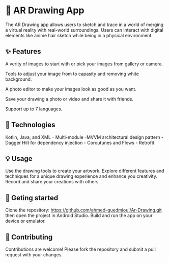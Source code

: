 # 🎨 AR Drawing App

The AR Drawing app allows users to sketch and trace in a world of merging a virtual reality with real-world surroundings. Users can interact with digital elements like anime hair sketch while being in a physical environment.


## ✨ Features

A verity of images to start with or pick your images from gallery or camera.

Tools to adjust your image from to capasity and removing white background.

A photo editor to make your images look as good as you want.

Save your drawing a photo or video and share it with friends.

Support up to 7 languages.

## 🚀 Technologies

Kotlin, Java, and XML - Multi-module -MVVM architectural design pattern - Dagger Hilt for dependency injection - Coroutunes and Flows - Retrofit

## 💡 Usage

Use the drawing tools to create your artwork. Explore different features and techniques for a unique drawing experience and enhance you creativity. Record and share your creations with others.

## 📲 Geting started

Clone the repository: https://github.com/ahmed-guedmioui/Ar-Drawing.git then open the project in Android Studio. Build and run the app on your device or emulator.

## 🤝  Contributing

Contributions are welcome! Please fork the repository and submit a pull request with your changes.
